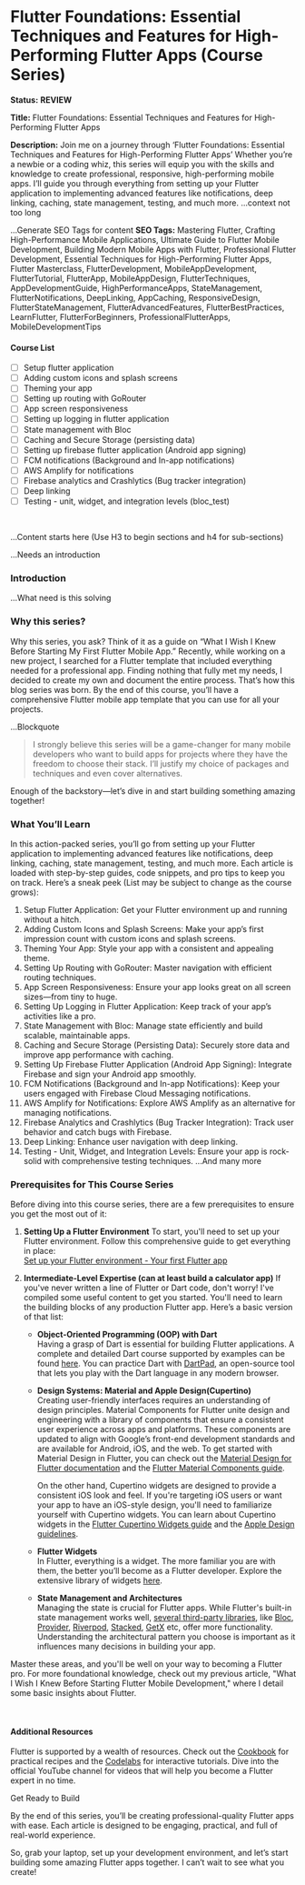 # Flutter Foundations: Essential Techniques and Features for High-Performing Flutter Apps (Course Series)
**Status:** **REVIEW**

**Title:** 
Flutter Foundations: Essential Techniques and Features for High-Performing Flutter Apps

**Description:**
Join me on a journey through ‘Flutter Foundations: Essential Techniques and Features for High-Performing Flutter Apps’ Whether you’re a newbie or a coding whiz, this series will equip you with the skills and knowledge to create professional, responsive, high-performing mobile apps. I’ll guide you through everything from setting up your Flutter application to implementing advanced features like notifications, deep linking, caching, state management, testing, and much more.
...context not too long

...Generate SEO Tags for content
**SEO Tags:**
Mastering Flutter, Crafting High-Performance Mobile Applications, Ultimate Guide to Flutter Mobile Development, Building Modern Mobile Apps with Flutter, Professional Flutter Development, Essential Techniques for High-Performing Flutter Apps, Flutter Masterclass, FlutterDevelopment, MobileAppDevelopment, FlutterTutorial, FlutterApp, MobileAppDesign, FlutterTechniques, AppDevelopmentGuide, HighPerformanceApps, StateManagement, FlutterNotifications, DeepLinking, AppCaching, ResponsiveDesign, FlutterStateManagement, FlutterAdvancedFeatures, FlutterBestPractices, LearnFlutter, FlutterForBeginners, ProfessionalFlutterApps, MobileDevelopmentTips

#### Course List
- [ ] Setup flutter application
- [ ] Adding custom icons and splash screens
- [ ] Theming your app
- [ ] Setting up routing with GoRouter
- [ ] App screen responsiveness
- [ ] Setting up logging in flutter application
- [ ] State management with Bloc
- [ ] Caching and Secure Storage (persisting data)
- [ ] Setting up firebase flutter application (Android app signing)
- [ ] FCM notifications (Background and In-app notifications)
- [ ] AWS Amplify for notifications
- [ ] Firebase analytics and Crashlytics (Bug tracker integration)
- [ ] Deep linking
- [ ] Testing - unit, widget, and integration levels (bloc_test)

<br>


...Content starts here (Use H3 to begin sections and h4 for sub-sections)

...Needs an introduction
### Introduction

...What need is this solving
### Why this series?
Why this series, you ask? Think of it as a guide on “What I Wish I Knew Before Starting My First Flutter Mobile App.” Recently, while working on a new project, I searched for a Flutter template that included everything needed for a professional app. Finding nothing that fully met my needs, I decided to create my own and document the entire process. That’s how this blog series was born. By the end of this course, you’ll have a comprehensive Flutter mobile app template that you can use for all your projects.

...Blockquote
> I strongly believe this series will be a game-changer for many mobile developers who want to build apps for projects where they have the freedom to choose their stack. I’ll justify my choice of packages and techniques and even cover alternatives. 

Enough of the backstory—let’s dive in and start building something amazing together!


### What You’ll Learn

In this action-packed series, you’ll go from setting up your Flutter application to implementing advanced features like notifications, deep linking, caching, state management, testing, and much more. Each article is loaded with step-by-step guides, code snippets, and pro tips to keep you on track. Here’s a sneak peek (List may be subject to change as the course grows):

1. Setup Flutter Application: Get your Flutter environment up and running without a hitch.
2. Adding Custom Icons and Splash Screens: Make your app’s first impression count with custom icons and splash screens.
3. Theming Your App: Style your app with a consistent and appealing theme.
4. Setting Up Routing with GoRouter: Master navigation with efficient routing techniques.
5. App Screen Responsiveness: Ensure your app looks great on all screen sizes—from tiny to huge.
6. Setting Up Logging in Flutter Application: Keep track of your app’s activities like a pro.
7. State Management with Bloc: Manage state efficiently and build scalable, maintainable apps.
8. Caching and Secure Storage (Persisting Data): Securely store data and improve app performance with caching.
9. Setting Up Firebase Flutter Application (Android App Signing): Integrate Firebase and sign your Android app smoothly.
10. FCM Notifications (Background and In-app Notifications): Keep your users engaged with Firebase Cloud Messaging notifications.
11. AWS Amplify for Notifications: Explore AWS Amplify as an alternative for managing notifications.
12. Firebase Analytics and Crashlytics (Bug Tracker Integration): Track user behavior and catch bugs with Firebase.
13. Deep Linking: Enhance user navigation with deep linking.
14. Testing - Unit, Widget, and Integration Levels: Ensure your app is rock-solid with comprehensive testing techniques.
...And many more


### Prerequisites for This Course Series

Before diving into this course series, there are a few prerequisites to ensure you get the most out of it:

1. **Setting Up a Flutter Environment**
   To start, you'll need to set up your Flutter environment. Follow this comprehensive guide to get everything in place:  
   [Set up your Flutter environment - Your first Flutter app](https://codelabs.developers.google.com/codelabs/flutter-codelab-first#1)

2. **Intermediate-Level Expertise (can at least build a calculator app)**
   If you've never written a line of Flutter or Dart code, don't worry! I've compiled some useful content to get you started. You'll need to learn the building blocks of any production Flutter app. Here’s a basic version of that list:

   - **Object-Oriented Programming (OOP) with Dart**  
      Having a grasp of Dart is essential for building Flutter applications. A complete and detailed Dart course supported by examples can be found [here](https://www.youtube.com/watch?v=F3JuuYuOUK4). You can practice Dart with [DartPad](https://dartpad.dev), an open-source tool that lets you play with the Dart language in any modern browser.

   - **Design Systems: Material and Apple Design(Cupertino)**  
       Creating user-friendly interfaces requires an understanding of design principles. Material Components for Flutter unite design and engineering with a library of components that ensure a consistent user experience across apps and platforms. These components are updated to align with Google’s front-end development standards and are available for Android, iOS, and the web. To get started with Material Design in Flutter, you can check out the [Material Design for Flutter documentation](https://m3.material.io/develop/flutter) and the [Flutter Material Components guide](https://flutter.dev/docs/development/ui/widgets/material).
    
        On the other hand, Cupertino widgets are designed to provide a consistent iOS look and feel. If you're targeting iOS users or want your app to have an iOS-style design, you'll need to familiarize yourself with Cupertino widgets. You can learn about Cupertino widgets in the [Flutter Cupertino Widgets guide](https://flutter.dev/docs/development/ui/widgets/cupertino) and the [Apple Design guidelines](https://developer.apple.com/design/human-interface-guidelines/ios/overview/themes/).

   - **Flutter Widgets**  
      In Flutter, everything is a widget. The more familiar you are with them, the better you’ll become as a Flutter developer. Explore the extensive library of widgets [here](https://docs.flutter.dev/reference/widgets).

   - **State Management and Architectures**  
      Managing the state is crucial for Flutter apps. While Flutter's built-in state management works well, [several third-party libraries](https://docs.flutter.dev/data-and-backend/state-mgmt/options), like [Bloc](https://bloclibrary.dev), [Provider](https://pub.dev/packages/provider), [Riverpod](https://riverpod.dev), [Stacked](https://stacked.filledstacks.com/docs/getting-started/overview/), [GetX](https://pub.dev/packages/get) etc, offer more functionality. Understanding the architectural pattern you choose is important as it influences many decisions in building your app.

Master these areas, and you'll be well on your way to becoming a Flutter pro. For more foundational knowledge, check out my previous article, "What I Wish I Knew Before Starting Flutter Mobile Development," where I detail some basic insights about Flutter.

<br>

#### Additional Resources

Flutter is supported by a wealth of resources. Check out the [Cookbook](https://docs.flutter.dev/cookbook) for practical recipes and the [Codelabs](https://docs.flutter.dev/codelabs) for interactive tutorials. Dive into the official YouTube channel for videos that will help you become a Flutter expert in no time.

Get Ready to Build

By the end of this series, you’ll be creating professional-quality Flutter apps with ease. Each article is designed to be engaging, practical, and full of real-world experience.

So, grab your laptop, set up your development environment, and let’s start building some amazing Flutter apps together. I can’t wait to see what you create!

